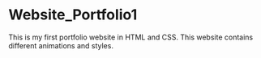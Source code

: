 # Website_Portfolio1
This is my first portfolio website in HTML and CSS. This website contains different animations and styles.
